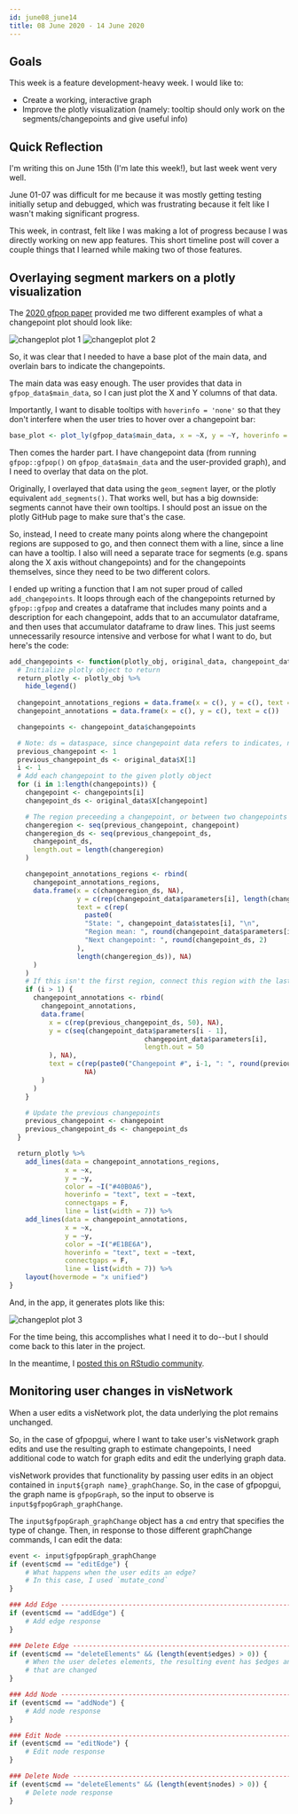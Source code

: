 ```yaml
---
id: june08_june14
title: 08 June 2020 - 14 June 2020
---
```


## Goals

This week is a feature development-heavy week. I would like to:

* Create a working, interactive graph
* Improve the plotly visualization (namely: tooltip should only work on the segments/changepoints and give useful info)

## Quick Reflection

I'm writing this on June 15th (I'm late this week!), but last week went very well.

June 01-07 was difficult for me because it was mostly getting testing initially setup and debugged, which was frustrating because it felt like I wasn't making significant progress.

This week, in contrast, felt like I was making a lot of progress because I was directly working on new app features. This short timeline post will cover a couple things that I learned while making two of those features.

## Overlaying segment markers on a plotly visualization

The [2020 gfpop paper](https://arxiv.org/abs/2002.03646) provided me two different examples of what a changepoint plot should look like:

![changeplot plot 1](assets/june08_june14/changepoints_1.png)
![changeplot plot 2](assets/june08_june14/changepoints_2.png)

So, it was clear that I needed to have a base plot of the main data, and overlain bars to indicate the changepoints.

The main data was easy enough. The user provides that data in `gfpop_data$main_data`, so I can just plot the X and Y columns of that data.

Importantly, I want to disable tooltips with `hoverinfo = 'none'` so that they don't interfere when the user tries to hover over a changepoint bar:

```R
base_plot <- plot_ly(gfpop_data$main_data, x = ~X, y = ~Y, hoverinfo = 'none')
```

Then comes the harder part. I have changepoint data (from running `gfpop::gfpop()` on `gfpop_data$main_data` and the user-provided graph), and I need to overlay that data on the plot.

Originally, I overlayed that data using the `geom_segment` layer, or the plotly equivalent `add_segments()`. That works well, but has a big downside: segments cannot have their own tooltips. I should post an issue on the plotly GitHub page to make sure that's the case.

So, instead, I need to create many points along where the changepoint regions are supposed to go, and then connect them with a line, since a line can have a tooltip. I also will need a separate trace for segments (e.g. spans along the X axis without changepoints) and for the changepoints themselves, since they need to be two different colors.

I ended up writing a function that I am not super proud of called `add_changepoints`. It loops through each of the changepoints returned by `gfpop::gfpop` and creates a dataframe that includes many points and a description for each changepoint, adds that to an accumulator dataframe, and then uses that accumulator dataframe to draw lines. This just seems unnecessarily resource intensive and verbose for what I want to do, but here's the code:

```R
add_changepoints <- function(plotly_obj, original_data, changepoint_data) {
  # Initialize plotly object to return
  return_plotly <- plotly_obj %>%
    hide_legend()
  
  changepoint_annotations_regions = data.frame(x = c(), y = c(), text = c())
  changepoint_annotations = data.frame(x = c(), y = c(), text = c())

  changepoints <- changepoint_data$changepoints

  # Note: ds = dataspace, since changepoint data refers to indicates, not in dataspace
  previous_changepoint <- 1
  previous_changepoint_ds <- original_data$X[1]
  i <- 1
  # Add each changepoint to the given plotly object
  for (i in 1:length(changepoints)) {
    changepoint <- changepoints[i]
    changepoint_ds <- original_data$X[changepoint]

    # The region preceeding a changepoint, or between two changepoints
    changeregion <- seq(previous_changepoint, changepoint)
    changeregion_ds <- seq(previous_changepoint_ds,
      changepoint_ds,
      length.out = length(changeregion)
    )

    changepoint_annotations_regions <- rbind(
      changepoint_annotations_regions,
      data.frame(x = c(changeregion_ds, NA),
                 y = c(rep(changepoint_data$parameters[i], length(changeregion_ds)), NA),
                 text = c(rep(
                   paste0(
                   "State: ", changepoint_data$states[i], "\n",
                   "Region mean: ", round(changepoint_data$parameters[i], 2), "\n",
                   "Next changepoint: ", round(changepoint_ds, 2)
                 ),
                 length(changeregion_ds)), NA)
      )
    )
    # If this isn't the first region, connect this region with the last
    if (i > 1) {
      changepoint_annotations <- rbind(
        changepoint_annotations,
        data.frame(
          x = c(rep(previous_changepoint_ds, 50), NA), 
          y = c(seq(changepoint_data$parameters[i - 1],
                                  changepoint_data$parameters[i],
                                  length.out = 50
          ), NA),
          text = c(rep(paste0("Changepoint #", i-1, ": ", round(previous_changepoint_ds, 2)), 50),
                   NA)
        )
      )
    }

    # Update the previous changepoints
    previous_changepoint <- changepoint
    previous_changepoint_ds <- changepoint_ds
  }

  return_plotly %>%
    add_lines(data = changepoint_annotations_regions,
              x = ~x,
              y = ~y, 
              color = ~I("#40B0A6"),
              hoverinfo = "text", text = ~text,
              connectgaps = F,
              line = list(width = 7)) %>%
    add_lines(data = changepoint_annotations,
              x = ~x,
              y = ~y, 
              color = ~I("#E1BE6A"),
              hoverinfo = "text", text = ~text,
              connectgaps = F,
              line = list(width = 7)) %>%
    layout(hovermode = "x unified")
}
```

And, in the app, it generates plots like this:

![changeplot plot 3](assets/june08_june14/changepoints_3.png)

For the time being, this accomplishes what I need it to do--but I should come back to this later in the project.

In the meantime, I [posted this on RStudio community](https://community.rstudio.com/t/tooltip-for-geom-segment-add-segments-in-plotly/69910).

## Monitoring user changes in visNetwork

When a user edits a visNetwork plot, the data underlying the plot remains unchanged.

So, in the case of gfpopgui, where I want to take user's visNetwork graph edits and use the resulting graph to estimate changepoints, I need additional code to watch for graph edits and edit the underlying graph data.

visNetwork provides that functionality by passing user edits in an object contained in `input${graph name}_graphChange`. So, in the case of gfpopgui, the graph name is `gfpopGraph`, so the input to observe is `input$gfpopGraph_graphChange`.

The `input$gfpopGraph_graphChange` object has a `cmd` entry that specifies the type of change. Then, in response to those different graphChange commands, I can edit the data:

```R
event <- input$gfpopGraph_graphChange
if (event$cmd == "editEdge") {
    # What happens when the user edits an edge?
    # In this case, I used `mutate_cond`
}

### Add Edge ---------------------------------------------------------------
if (event$cmd == "addEdge") {
    # Add edge response
}

### Delete Edge ------------------------------------------------------------
if (event$cmd == "deleteElements" && (length(event$edges) > 0)) {
    # When the user deletes elements, the resulting event has $edges and $nodes 
    # that are changed
}

### Add Node ---------------------------------------------------------------
if (event$cmd == "addNode") {
    # Add node response
}

### Edit Node --------------------------------------------------------------
if (event$cmd == "editNode") {
    # Edit node response
}

### Delete Node ------------------------------------------------------------
if (event$cmd == "deleteElements" && (length(event$nodes) > 0)) {
    # Delete node response
}
```